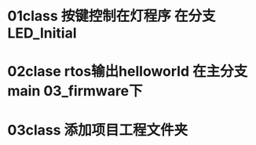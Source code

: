 # 01class 按键控制在灯程序 在分支LED_Initial
# 02clase rtos输出helloworld 在主分支main 03_firmware下
# 03class 添加项目工程文件夹